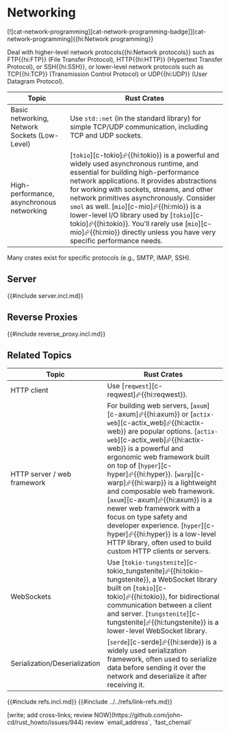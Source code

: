 # Networking

[![cat-network-programming][cat-network-programming-badge]][cat-network-programming]{{hi:Network programming}}

Deal with higher-level network protocols{{hi:Network protocols}} such as FTP{{hi:FTP}} (File Transfer Protocol), HTTP{{hi:HTTP}} (Hypertext Transfer Protocol), or SSH{{hi:SSH}}, or lower-level network protocols such as TCP{{hi:TCP}} (Transmission Control Protocol) or UDP{{hi:UDP}} (User Datagram Protocol).

| Topic | Rust Crates |
|---|---|
| Basic networking, Network Sockets (Low-Level) | Use `std::net` (in the standard library) for simple TCP/UDP communication, including TCP and UDP sockets. |
| High-performance, asynchronous networking | [`tokio`][c-tokio]⮳{{hi:tokio}} is a powerful and widely used asynchronous runtime, and essential for building high-performance network applications. It provides abstractions for working with sockets, streams, and other network primitives asynchronously.  Consider `smol` as well. [`mio`][c-mio]⮳{{hi:mio}} is a lower-level I/O library used by [`tokio`][c-tokio]⮳{{hi:tokio}}. You'll rarely use [`mio`][c-mio]⮳{{hi:mio}} directly unless you have very specific performance needs. |

Many crates exist for specific protocols (e.g., SMTP, IMAP, SSH).

## Server

{{#include server.incl.md}}

## Reverse Proxies

{{#include reverse_proxy.incl.md}}

## Related Topics

| Topic | Rust Crates |
|---|---|
| HTTP client | Use [`reqwest`][c-reqwest]⮳{{hi:reqwest}}. |
| HTTP server / web framework | For building web servers, [`axum`][c-axum]⮳{{hi:axum}} or [`actix-web`][c-actix_web]⮳{{hi:actix-web}} are popular options. [`actix-web`][c-actix_web]⮳{{hi:actix-web}} is a powerful and ergonomic web framework built on top of [`hyper`][c-hyper]⮳{{hi:hyper}}. [`warp`][c-warp]⮳{{hi:warp}} is a lightweight and composable web framework. [`axum`][c-axum]⮳{{hi:axum}} is a newer web framework with a focus on type safety and developer experience. [`hyper`][c-hyper]⮳{{hi:hyper}} is a low-level HTTP library, often used to build custom HTTP clients or servers. |
| WebSockets | Use [`tokio-tungstenite`][c-tokio_tungstenite]⮳{{hi:tokio-tungstenite}}, a WebSocket library built on [`tokio`][c-tokio]⮳{{hi:tokio}}, for bidirectional communication between a client and server. [`tungstenite`][c-tungstenite]⮳{{hi:tungstenite}} is a lower-level WebSocket library. |
| Serialization/Deserialization | [`serde`][c-serde]⮳{{hi:serde}} is a widely used serialization framework, often used to serialize data before sending it over the network and deserialize it after receiving it. |

{{#include refs.incl.md}}
{{#include ../../refs/link-refs.md}}

<div class="hidden">
[write; add cross-links; review NOW](https://github.com/john-cd/rust_howto/issues/944)
review `email_address`, `fast_chemail`
</div>
